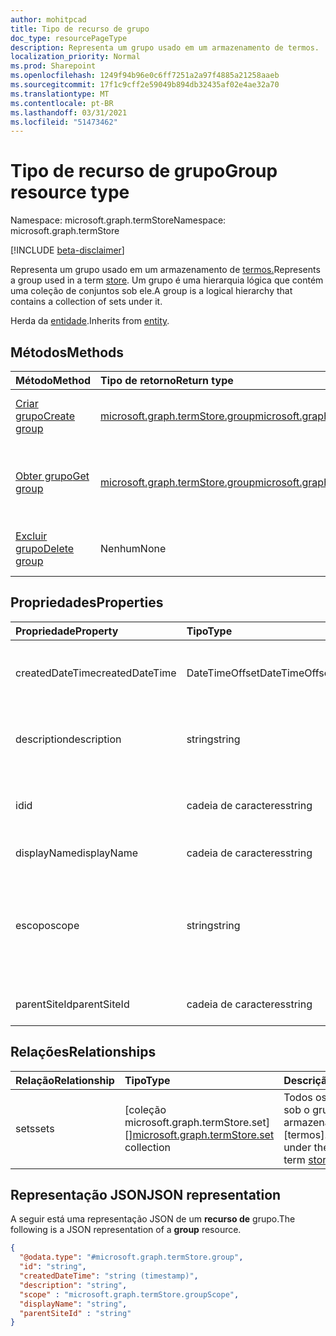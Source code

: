 ```yaml
---
author: mohitpcad
title: Tipo de recurso de grupo
doc_type: resourcePageType
description: Representa um grupo usado em um armazenamento de termos.
localization_priority: Normal
ms.prod: Sharepoint
ms.openlocfilehash: 1249f94b96e0c6ff7251a2a97f4885a21258aaeb
ms.sourcegitcommit: 17f1c9cff2e59049b894db32435af02e4ae32a70
ms.translationtype: MT
ms.contentlocale: pt-BR
ms.lasthandoff: 03/31/2021
ms.locfileid: "51473462"
---
```

# <a name="group-resource-type"></a><span data-ttu-id="9f161-103">Tipo de recurso de grupo</span><span class="sxs-lookup"><span data-stu-id="9f161-103">Group resource type</span></span>

<span data-ttu-id="9f161-104">Namespace: microsoft.graph.termStore</span><span class="sxs-lookup"><span data-stu-id="9f161-104">Namespace: microsoft.graph.termStore</span></span>

[!INCLUDE [beta-disclaimer](../../includes/beta-disclaimer.md)]


<span data-ttu-id="9f161-105">Representa um grupo usado em um armazenamento de [termos.](../resources/termstore-store.md)</span><span class="sxs-lookup"><span data-stu-id="9f161-105">Represents a group used in a term [store](../resources/termstore-store.md).</span></span> <span data-ttu-id="9f161-106">Um grupo é uma hierarquia lógica que contém uma coleção de conjuntos sob ele.</span><span class="sxs-lookup"><span data-stu-id="9f161-106">A group is a logical hierarchy that contains a collection of sets under it.</span></span> 

<span data-ttu-id="9f161-107">Herda da [entidade](../resources/entity.md).</span><span class="sxs-lookup"><span data-stu-id="9f161-107">Inherits from [entity](../resources/entity.md).</span></span>


## <a name="methods"></a><span data-ttu-id="9f161-108">Métodos</span><span class="sxs-lookup"><span data-stu-id="9f161-108">Methods</span></span>

| <span data-ttu-id="9f161-109">Método</span><span class="sxs-lookup"><span data-stu-id="9f161-109">Method</span></span>                                                   | <span data-ttu-id="9f161-110">Tipo de retorno</span><span class="sxs-lookup"><span data-stu-id="9f161-110">Return type</span></span>       |    <span data-ttu-id="9f161-111">Descrição</span><span class="sxs-lookup"><span data-stu-id="9f161-111">Description</span></span>
|:---------------------------------------------------------|:------------------|:---------------------
| [<span data-ttu-id="9f161-112">Criar grupo</span><span class="sxs-lookup"><span data-stu-id="9f161-112">Create group</span></span>](../api/termstore-group-post.md)                     | <span data-ttu-id="9f161-113">[microsoft.graph.termStore.group]</span><span class="sxs-lookup"><span data-stu-id="9f161-113">[microsoft.graph.termStore.group]</span></span> | <span data-ttu-id="9f161-114">Criar um grupo em um armazenamento de [termos.]</span><span class="sxs-lookup"><span data-stu-id="9f161-114">Create a group in a term [store].</span></span>
| [<span data-ttu-id="9f161-115">Obter grupo</span><span class="sxs-lookup"><span data-stu-id="9f161-115">Get group</span></span>](../api/termstore-store-get-group.md)                           | <span data-ttu-id="9f161-116">[microsoft.graph.termStore.group]</span><span class="sxs-lookup"><span data-stu-id="9f161-116">[microsoft.graph.termStore.group]</span></span> | <span data-ttu-id="9f161-117">Recupere os dados de um grupo em um armazenamento de [termos.]</span><span class="sxs-lookup"><span data-stu-id="9f161-117">Retrieve the data of a group in a term [store].</span></span>
| [<span data-ttu-id="9f161-118">Excluir grupo</span><span class="sxs-lookup"><span data-stu-id="9f161-118">Delete group</span></span>](../api/termstore-group-delete.md)                     | <span data-ttu-id="9f161-119">Nenhum</span><span class="sxs-lookup"><span data-stu-id="9f161-119">None</span></span> |  <span data-ttu-id="9f161-120">Excluir um grupo em um armazenamento de [termos.]</span><span class="sxs-lookup"><span data-stu-id="9f161-120">Delete a group in a term [store].</span></span>

## <a name="properties"></a><span data-ttu-id="9f161-121">Propriedades</span><span class="sxs-lookup"><span data-stu-id="9f161-121">Properties</span></span>

| <span data-ttu-id="9f161-122">Propriedade</span><span class="sxs-lookup"><span data-stu-id="9f161-122">Property</span></span>             | <span data-ttu-id="9f161-123">Tipo</span><span class="sxs-lookup"><span data-stu-id="9f161-123">Type</span></span>               | <span data-ttu-id="9f161-124">Descrição</span><span class="sxs-lookup"><span data-stu-id="9f161-124">Description</span></span>
|:---------------------|:-------------------|:------------------------------------
| <span data-ttu-id="9f161-125">createdDateTime</span><span class="sxs-lookup"><span data-stu-id="9f161-125">createdDateTime</span></span>      | <span data-ttu-id="9f161-126">DateTimeOffset</span><span class="sxs-lookup"><span data-stu-id="9f161-126">DateTimeOffset</span></span>     | <span data-ttu-id="9f161-127">Data e hora da criação do grupo.</span><span class="sxs-lookup"><span data-stu-id="9f161-127">Date and time of group creation.</span></span> <span data-ttu-id="9f161-128">Somente leitura.</span><span class="sxs-lookup"><span data-stu-id="9f161-128">Read-only.</span></span>
| <span data-ttu-id="9f161-129">description</span><span class="sxs-lookup"><span data-stu-id="9f161-129">description</span></span>          | <span data-ttu-id="9f161-130">string</span><span class="sxs-lookup"><span data-stu-id="9f161-130">string</span></span>             | <span data-ttu-id="9f161-131">Descrição que dá detalhes sobre o uso do termo.</span><span class="sxs-lookup"><span data-stu-id="9f161-131">Description giving details on the term usage.</span></span>
| <span data-ttu-id="9f161-132">id</span><span class="sxs-lookup"><span data-stu-id="9f161-132">id</span></span>                   | <span data-ttu-id="9f161-133">cadeia de caracteres</span><span class="sxs-lookup"><span data-stu-id="9f161-133">string</span></span>             | <span data-ttu-id="9f161-134">Identificador exclusivo do grupo.</span><span class="sxs-lookup"><span data-stu-id="9f161-134">Unique identifier of group.</span></span> <span data-ttu-id="9f161-135">Somente Leitura.</span><span class="sxs-lookup"><span data-stu-id="9f161-135">Read-Only.</span></span>
| <span data-ttu-id="9f161-136">displayName</span><span class="sxs-lookup"><span data-stu-id="9f161-136">displayName</span></span>          | <span data-ttu-id="9f161-137">cadeia de caracteres</span><span class="sxs-lookup"><span data-stu-id="9f161-137">string</span></span>             | <span data-ttu-id="9f161-138">Nome do grupo.</span><span class="sxs-lookup"><span data-stu-id="9f161-138">Name of group.</span></span>
| <span data-ttu-id="9f161-139">escopo</span><span class="sxs-lookup"><span data-stu-id="9f161-139">scope</span></span>                | <span data-ttu-id="9f161-140">string</span><span class="sxs-lookup"><span data-stu-id="9f161-140">string</span></span>              | <span data-ttu-id="9f161-141">Retorna o tipo de grupo.</span><span class="sxs-lookup"><span data-stu-id="9f161-141">Returns type of group.</span></span> <span data-ttu-id="9f161-142">Os valores possíveis são 'global', 'system' e 'siteCollection'.</span><span class="sxs-lookup"><span data-stu-id="9f161-142">Possible values are 'global', 'system' and 'siteCollection'.</span></span>
| <span data-ttu-id="9f161-143">parentSiteId</span><span class="sxs-lookup"><span data-stu-id="9f161-143">parentSiteId</span></span>         | <span data-ttu-id="9f161-144">cadeia de caracteres</span><span class="sxs-lookup"><span data-stu-id="9f161-144">string</span></span>             | <span data-ttu-id="9f161-145">ID do site pai deste grupo.</span><span class="sxs-lookup"><span data-stu-id="9f161-145">Id of the parent site of this group.</span></span>

## <a name="relationships"></a><span data-ttu-id="9f161-146">Relações</span><span class="sxs-lookup"><span data-stu-id="9f161-146">Relationships</span></span>
| <span data-ttu-id="9f161-147">Relação</span><span class="sxs-lookup"><span data-stu-id="9f161-147">Relationship</span></span>       | <span data-ttu-id="9f161-148">Tipo</span><span class="sxs-lookup"><span data-stu-id="9f161-148">Type</span></span>                        | <span data-ttu-id="9f161-149">Descrição</span><span class="sxs-lookup"><span data-stu-id="9f161-149">Description</span></span>
|:-------------------|:----------------------------|:--------------------------
| <span data-ttu-id="9f161-150">sets</span><span class="sxs-lookup"><span data-stu-id="9f161-150">sets</span></span>           | <span data-ttu-id="9f161-151">[coleção microsoft.graph.termStore.set][]</span><span class="sxs-lookup"><span data-stu-id="9f161-151">[microsoft.graph.termStore.set][] collection</span></span> | <span data-ttu-id="9f161-152">Todos os conjuntos sob o grupo em um armazenamento de [termos].</span><span class="sxs-lookup"><span data-stu-id="9f161-152">All sets under the group in a term [store].</span></span>

## <a name="json-representation"></a><span data-ttu-id="9f161-153">Representação JSON</span><span class="sxs-lookup"><span data-stu-id="9f161-153">JSON representation</span></span>

<span data-ttu-id="9f161-154">A seguir está uma representação JSON de um **recurso de** grupo.</span><span class="sxs-lookup"><span data-stu-id="9f161-154">The following is a JSON representation of a **group** resource.</span></span>
<!-- {
  "blockType": "resource",
  "keyProperty": "id",
  "@odata.type": "microsoft.graph.termStore.group",
  "baseType": "microsoft.graph.entity",
  "openType": false
}
-->
```json
{
  "@odata.type": "#microsoft.graph.termStore.group",
  "id": "string",
  "createdDateTime": "string (timestamp)",
  "description": "string",
  "scope" : "microsoft.graph.termStore.groupScope",
  "displayName": "string",
  "parentSiteId" : "string"
}
```



[identitySet]: identitySet.md
[microsoft.graph.termStore.set]: termstore-set.md
[microsoft.graph.termStore.group]: termstore-group.md
[microsoft.graph.termStore.store]: termstore-store.md
[store]: ../resources/termstore-store.md
[group]: ../resources/termstore-group.md
[set]: ../resources/termstore-set.md
<!--
{
  "type": "#page.annotation",
  "description": "TermGroup is the entity used for managing permissions for the termSets in termStore",
  "keywords": "termGroup,facet,resource",
  "section": "documentation",
  "tocPath": "TermGroup",
  "tocBookmarks": {
    "Resources/termStore.group": "#"
  },
  "suppressions": []
}
-->



